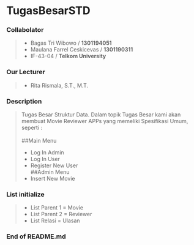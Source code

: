 # **TugasBesarSTD**

### Collabolator
>- Bagas Tri Wibowo / **1301194051**<br>
>- Maulana Farrel Ceskicevas / **1301190311**<br>
>- IF-43-04 / **Telkom University**<br>

### Our Lecturer
>- Rita Rismala, S.T., M.T. <br>

### Description
> Tugas Besar Struktur Data. Dalam topik Tugas Besar kami akan membuat Movie Reviewer APPs yang memeliki Spesifikasi Umum, seperti : <br><br>
##Main Menu
>- Log In Admin <br>
>- Log In User <br>
>- Register New User <br>
##Admin Menu
>- Insert New Movie <br>

### List initialize
>- List Parent 1 = Movie
>- List Parent 2 = Reviewer
>- List Relasi = Ulasan

### End of README.md
